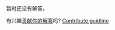 
暂时还没有解答。

有兴趣[贡献你的解答](https://github.com/BFEdev/BFE.dev-solutions/blob/main/react/useDebounce_zh.md)吗? [Contribute guidline](https://github.com/BFEdev/BFE.dev-solutions#how-to-contribute)
